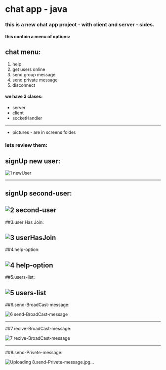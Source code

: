 # chat app - java

### this is a new chat app project - with client and server - sides.

#### this contain a menu of options:

## chat menu:
 1) help
 2) get users online 
 3) send group message 
 4) send private message 
 5) disconnect 
 
 
#### we have 3 clases:

* server
* client 
* socketHandler

---------

* pictures - 
are in screens folder.

### lets review them:

## signUp new user:
![1 newUser](https://user-images.githubusercontent.com/93195038/177882719-86bf2ab4-429d-419d-b8f7-cbe2b2f735c6.jpg)

--------

## signUp second-user:
![2 second-user](https://user-images.githubusercontent.com/93195038/177882779-47386fce-41d4-4376-bfca-484c5595d17d.jpg)
---------

##3.user Has Join:

![3 userHasJoin](https://user-images.githubusercontent.com/93195038/177883043-6c441e54-7ea5-43fe-bd9b-2bceb0241a39.jpg)
---------

##4.help-option:

![4 help-option](https://user-images.githubusercontent.com/93195038/177883121-2c7c50ed-ce73-4c9a-a3da-f578a59c0a5b.jpg)
---------

##5.users-list:

![5 users-list](https://user-images.githubusercontent.com/93195038/177883139-12c35850-f344-4895-be1b-4fc7e0852a37.jpg)
---------

##6.send-BroadCast-message:

![6 send-BroadCast-message](https://user-images.githubusercontent.com/93195038/177883228-c7de30a8-cce1-457c-8eaa-926566046eec.jpg)

---------

##7.recive-BroadCast-message:

![7 recive-BroadCast-message](https://user-images.githubusercontent.com/93195038/177883343-c033680f-7497-46fe-a70f-112559502a19.jpg)

---------

##8.send-Privete-message:

![Uploading 8.send-Privete-message.jpg…]()


